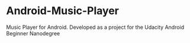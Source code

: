 # Android-Music-Player
Music Player for Android. Developed as a project for the Udacity Android Beginner Nanodegree
